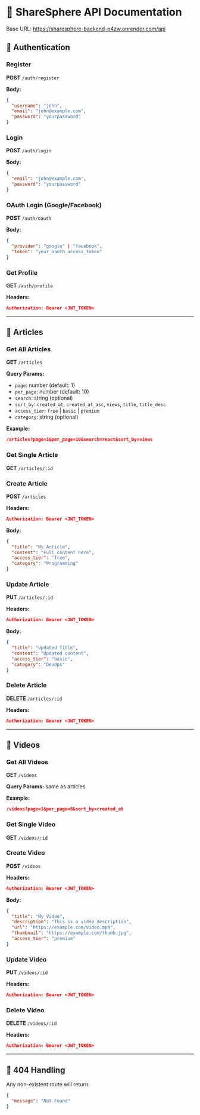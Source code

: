 # 📘 ShareSphere API Documentation

Base URL:
<https://sharesphere-backend-o4zw.onrender.com/api>

## 🔐 Authentication

### Register

**POST** `/auth/register`

**Body:**

```json
{
  "username": "john",
  "email": "john@example.com",
  "password": "yourpassword"
}
```

### Login

**POST** `/auth/login`

**Body:**

```json
{
  "email": "john@example.com",
  "password": "yourpassword"
}
```

### OAuth Login (Google/Facebook)

**POST** `/auth/oauth`

**Body:**

```json
{
  "provider": "google" | "facebook",
  "token": "your_oauth_access_token"
}
```

### Get Profile

**GET** `/auth/profile`

**Headers:**

```json
Authorization: Bearer <JWT_TOKEN>
```

---

## 📄 Articles

### Get All Articles

**GET** `/articles`

**Query Params:**

- `page`: number (default: 1)
- `per_page`: number (default: 10)
- `search`: string (optional)
- `sort_by`: `created_at`, `created_at_asc`, `views`, `title`, `title_desc`
- `access_tier`: `free` | `basic` | `premium`
- `category`: string (optional)

**Example:**

```json
/articles?page=1&per_page=10&search=react&sort_by=views
```

### Get Single Article

**GET** `/articles/:id`

### Create Article

**POST** `/articles`

**Headers:**

```json
Authorization: Bearer <JWT_TOKEN>
```

**Body:**

```json
{
  "title": "My Article",
  "content": "Full content here",
  "access_tier": "free",
  "category": "Programming"
}
```

### Update Article

**PUT** `/articles/:id`

**Headers:**

```json
Authorization: Bearer <JWT_TOKEN>
```

**Body:**

```json
{
  "title": "Updated Title",
  "content": "Updated content",
  "access_tier": "basic",
  "category": "DevOps"
}
```

### Delete Article

**DELETE** `/articles/:id`

**Headers:**

```json
Authorization: Bearer <JWT_TOKEN>
```

---

## 🎥 Videos

### Get All Videos

**GET** `/videos`

**Query Params:** same as articles

**Example:**

```json
/videos?page=1&per_page=8&sort_by=created_at
```

### Get Single Video

**GET** `/videos/:id`

### Create Video

**POST** `/videos`

**Headers:**

```json
Authorization: Bearer <JWT_TOKEN>
```

**Body:**

```json
{
  "title": "My Video",
  "description": "This is a video description",
  "url": "https://example.com/video.mp4",
  "thumbnail": "https://example.com/thumb.jpg",
  "access_tier": "premium"
}
```

### Update Video

**PUT** `/videos/:id`

**Headers:**

```json
Authorization: Bearer <JWT_TOKEN>
```

### Delete Video

**DELETE** `/videos/:id`

**Headers:**

```json
Authorization: Bearer <JWT_TOKEN>
```

---

## 🛑 404 Handling

Any non-existent route will return:

```json
{
  "message": "Not Found"
}
```
